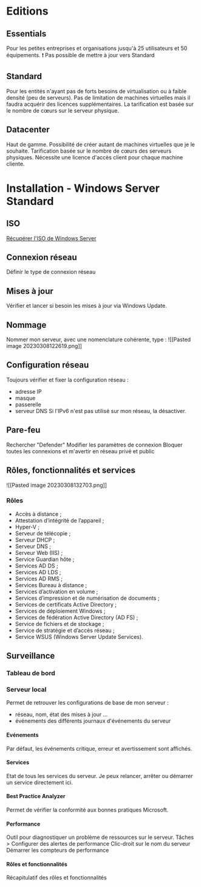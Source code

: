 # Editions

## Essentials
Pour les petites entreprises et organisations jusqu'à 25 utilisateurs et 50 équipements. 
❗ Pas possible de mettre à jour vers Standard

## Standard
Pour les entités n'ayant pas de forts besoins de virtualisation ou à faible densité (peu de serveurs).
Pas de limitation de machines virtuelles mais il faudra acquérir des licences supplémentaires. 
La tarification est basée sur le nombre de cœurs sur le serveur physique. 

## Datacenter
Haut de gamme.
Possibilité de créer autant de machines virtuelles que je le souhaite. 
Tarification basée sur le nombre de cœurs des serveurs physiques.
Nécessite une licence d'accès client pour chaque machine cliente. 

# Installation - Windows Server Standard

## ISO
[Récupérer l'ISO de Windows Server](https://info.microsoft.com/ww-landing-windows-server-2022.html?lcid=fr)

## Connexion réseau
Définir le type de connexion réseau

## Mises à jour
Vérifier et lancer si besoin les mises à jour via Windows Update.

## Nommage
Nommer mon serveur, avec une nomenclature cohérente, type : 
![[Pasted image 20230308122619.png]]

## Configuration réseau
Toujours vérifier et fixer la configuration réseau :
 - adresse IP
 - masque
 - passerelle
 - serveur DNS
Si l'IPv6 n'est pas utilisé sur mon réseau, la désactiver. 

## Pare-feu
Rechercher "Defender"
	Modifier les paramètres de connexion
		Bloquer toutes les connexions et m'avertir en réseau privé et public

## Rôles, fonctionnalités et services

![[Pasted image 20230308132703.png]]

### Rôles
-   Accès à distance ;
-   Attestation d’intégrité de l’appareil ;
-   Hyper-V ;
-   Serveur de télécopie ;
-   Serveur DHCP ;
-   Serveur DNS ;
-   Serveur Web (IIS) ;
-   Service Guardian hôte ;
-   Services AD DS ;
-   Services AD LDS ;
-   Services AD RMS ;
-   Services Bureau à distance ;
-   Services d’activation en volume ;
-   Services d’impression et de numérisation de documents ;
-   Services de certificats Active Directory ;
-   Services de déploiement Windows ;
-   Services de fédération Active Directory (AD FS) ;
-   Service de fichiers et de stockage ;
-   Service de stratégie et d’accès réseau ;
-   Service WSUS (Windows Server Update Services).

## Surveillance
### Tableau de bord


### Serveur local
Permet de retrouver les configurations de base de mon serveur :
- réseau, nom, état des mises à jour ...
- événements des différents journaux d'événements du serveur

#### Evénements
Par défaut, les événements critique, erreur et avertissement sont affichés. 

#### Services
Etat de tous les services du serveur. Je peux relancer, arrêter ou démarrer un service directement ici. 

#### Best Practice Analyzer
Permet de vérifier la conformité aux bonnes pratiques Microsoft. 

#### Performance
Outil pour diagnostiquer un problème de ressources sur le serveur. 
Tâches > Configurer des alertes de performance
	Clic-droit sur le nom du serveur
		Démarrer les compteurs de performance

#### Rôles et fonctionnalités
Récapitulatif des rôles et fonctionnalités
